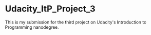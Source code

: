 # Udacity_ItP_Project_3
This is my submission for the third project on Udacity's Introduction to Programming nanodegree. 

